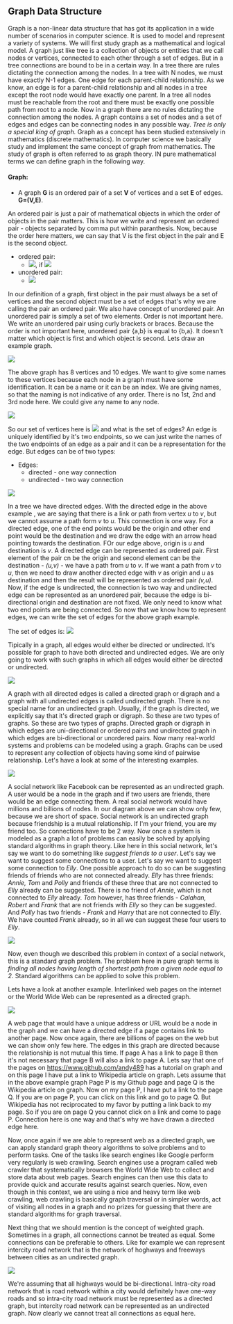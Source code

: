 ## Graph Data Structure

Graph is a non-linear data structure that has got its application in a wide number of scenarios in computer science. It is used to model and represent a variety of systems. We will first study graph as a mathematical and logical model. A graph just like tree is a collection of objects or entities that we call nodes or vertices, connected to each other through a set of edges. But in a tree connections are bound to be in a certain way. In a tree there are rules dictating the connection among the nodes. In a tree with N nodes, we must have exactly N-1 edges. One edge for each parent-child relationship. As we know, an edge is for a parent-child relationship and all nodes in a tree except the root node would have exactly one parent. In a tree all nodes must be reachable from the root and there must be exactly one possible path from root to a node. Now in a graph there are no rules dictating the connection among the nodes. A graph contains a set of nodes and a set of edges and edges can be connecting nodes in any possible way. *Tree is only a special king of graph.* Graph as a concept has been studied extensively in mathematics (discrete mathematics). In computer science we basically study and implement the same concept of graph from mathematics. The study of graph is often referred to as graph theory. IN pure mathematical terms we can define graph in the following way.

#### Graph:
- A graph **G** is an ordered pair of a set **V** of vertices and a set **E** of edges. **G=(V,E)**.

An ordered pair is just a pair of mathematical objects in which the order of objects in the pair matters. This is how we write and represent an ordered pair - objects separated by comma put within paranthesis. Now, because the order here matters, we can say that V is the first object in the pair and E is the second object. 

- ordered pair:
  - <img src="https://latex.codecogs.com/svg.latex?\Large&space;(a,b)\neq{(b,a)}">, if <img src="https://latex.codecogs.com/svg.latex?\Large&space;a\neq{b}">
- unordered pair:
  - <img src="https://latex.codecogs.com/svg.latex?\Large&space;\{a,b\}=\{b,a\}">
  
In our definition of a graph, first object in the pair must always be a set of vertices and the second object must be a set of edges that's why we are calling the pair an ordered pair. We also have concept of unordered pair. An unordered pair is simply a set of two elements. Order is not important here. We write an unordered pair using curly brackets or braces. Because the order is not important here, unordered pair {a,b} is equal to {b,a}. It doesn't matter which object is first and which object is second. Lets draw an example graph.

![](https://i.ibb.co/RTbKqSD/graph1.png)

The above graph has 8 vertices and 10 edges. We want to give some names to these vertices because each node in a graph must have some identification. It can be a name or it can be an index. We are giving names, so that the naming is not indicative of any order. There is no 1st, 2nd and 3rd node here. We could give any name to any node. 

![](https://i.ibb.co/QHjMfBL/graph2.png)

So our set of vertices here is <img src="https://latex.codecogs.com/svg.latex?\Large&space;V=\{V1,V2,V3,V4,V5,V6,V7,V8\}"> and what is the set of edges? An edge is uniquely identified by it's two endpoints, so we can just write the names of the two endpoints of an edge as a pair and it can be a representation for the edge. But edges can be of two types:
- Edges: 
  - directed - one way connection
  - undirected - two way connection

![](https://i.ibb.co/Y7TXwqy/graph3.png)

In a tree we have directed edges. With the directed edge in the above example , we are saying that there is a link or path from vertex *u* to *v*, but we cannot assume a path form *v* to *u*. This connection is one way. For a directed edge, one of the end points would be the origin and other end point would be the destination and we draw the edge with an arrow head pointing towards the destination. FOr our edge above, origin is *u* and destination is *v*. A directed edge can be represented as ordered pair. First element of the pair cn be the origin and second element can be the destination - *(u,v)* - we have a path from *u* to *v*. If we want a path from *v* to *u*, then we need to draw another directed edge with *v* as origin and *u* as destination and then the result will be represented as ordered pair *(v,u)*. Now, if the edge is undirected, the connection is two way and undirected edge can be represented as an unordered pair, because the edge is bi-directional origin and destination are not fixed. We only need to know what two end points are being connected. So now that we know how to represent edges, we can write the set of edges for the above graph example. 

The set of edges is: <img src="https://latex.codecogs.com/svg.latex?\Large&space;E=\{\{V1,V2\},\{V1,V3\},\{V1,V4\},\{V2,V5\},\{V2,V6\},\{V3,V7\},\{V4,V8\},\{V7,V8\},\{V5,V8\},\{V6,V8\}\}">

Tipically in a graph, all edges would either be directed or undirected. It's possible for  graph to have both directed and undirected edges. We are only going to work with such graphs in which all edges would either be directed or undirected. 

![](https://i.ibb.co/nmgdDKD/graph4.png)

A graph with all directed edges is called a directed graph or digraph and a graph with all undirected edges is called undirected graph. There is no special name for an undirected graph. Usually, if the graph is directed, we explicitly say that it's directed graph or digraph. So these are two types of graphs. So these are two types of graphs. Directed graph or digraph in which edges are uni-directional or ordered pairs and undirected graph in which edges are bi-directional or unordered pairs. Now many real-world systems and problems can be modeled using a graph. Graphs can be used to represent any collection of objects having some kind of pairwise relationship. Let's have a look at some of the interesting examples.

![](https://i.ibb.co/MPFR11S/graph5.png)

A social network like Facebook can be represented as an undirected graph. A user would be a node in the graph and if two users are friends, there would be an edge connecting them. A real social network would have millions and billions of nodes. In our diagram above we can show only few, because we are short of space. Social network is an undirected graph because friendship is a mutual relationship. If I'm your friend, you are my friend too. So connections have to be 2 way. Now once a system is modeled as a graph a lot of problems can easily be solved by applying standard algorithms in graph theory. Like here in this social network, let's say we want to do something like *suggest friends to a user*. Let's say we want to suggest some connections to a user. Let's say we want to suggest some connection to *Elly*. One possible approach to do so can be suggesting friends of friends who are not connected already. *Elly* has three friends: *Annie, Tom* and *Polly* and friends of these three that are not connected to *Elly* already can be suggested. There is no friend of *Annie*, which is not connected to *Elly*  already. *Tom* however, has three friends - *Calahan, Robert* and *Frank* that are not friends with *Elly* so they can be suggested. And *Polly* has two friends - *Frank* and *Harry* that are not connected to *Elly*. We have counted *Frank* already, so in all we can suggest these four users to *Elly*.

![](https://i.ibb.co/vxPHQ9g/graph6.png)

Now, even though we described this problem in context of a social network, this is a standard graph problem. The problem here in pure graph terms is *finding all nodes having length of shortest path from a given node equal to 2*. Standard algorithms can be applied to solve this problem. 

Lets have a look at another example. Interlinked web pages on the internet or the World Wide Web can be represented as a directed graph. 

![](https://i.ibb.co/DMrn447/graph7.png)

A web page that would have a unique address or URL would be a node in the graph and we can have a directed edge if a page contains link to another page. Now once again, there are billions of pages on the web but we can show only few here. The edges in this graph are directed because the relationship is not mutual this time. If page A has a link to page B then it's not necessary that page B will also a link to page A. Lets say that one of the pages on https://www.github.com/andy489 has a tutorial on graph and on this page I have put a link to Wikipedia article on graph. Lets assume that in the above example graph Page P is my Github page and page Q is the Wikipedia article on graph. Now on my page P, I have put a link to the page Q. If you are on page P, you can click on this link and go to page Q. But Wikipedia has not reciprocated to my favor by putting a link back to my page. So if you are on page Q you cannot click on a link and come to page P. Connection here is one way and that's why we have drawn a directed edge here.

Now, once again if we are able to represent web as a directed graph, we can apply standard graph theory algorithms to solve problems and to perform tasks. One of the tasks like search engines like Google perform very regularly is web crawling. Search engines use a program called web crawler that systematically browsers the World Wide Web to collect and store data about web pages. Search engines can then use this data to provide quick and accurate results against search queries. Now, even though in this context, we are using a nice and heavy term like web crawling, web crawling is basically graph traversal or in simpler words, act of visiting all nodes in a graph and no prizes for guessing that there are standard algorithms for graph traversal.

Next thing that we should mention is the concept of weighted graph. Sometimes in a graph, all connections cannot be treated as equal. Some connections can be preferable to others. Like for example we can represent intercity road network that is the network of hoghways and freeways between cities as an undirected graph. 

![](https://i.ibb.co/7zggtDj/graph8.png)

We're assuming that all highways would be bi-directional. Intra-city road network that is road network within a city would definitely have one-way roads and so intra-city road network must be represented as a directed graph, but intercity road network can be represented as an undirected graph. Now clearly we cannot treat all connections as equal here.
